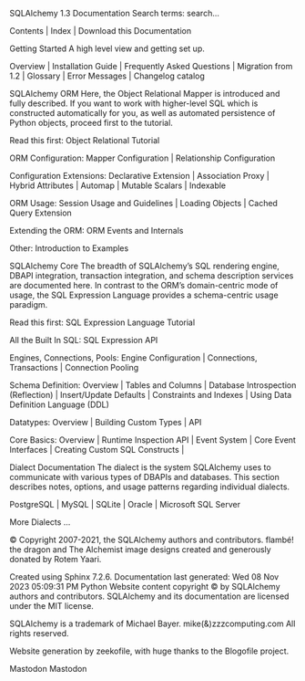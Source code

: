 SQLAlchemy 1.3 Documentation
Search terms: 
search...
 
Contents | Index | Download this Documentation

Getting Started
A high level view and getting set up.

Overview | Installation Guide | Frequently Asked Questions | Migration from 1.2 | Glossary | Error Messages | Changelog catalog

SQLAlchemy ORM
Here, the Object Relational Mapper is introduced and fully described. If you want to work with higher-level SQL which is constructed automatically for you, as well as automated persistence of Python objects, proceed first to the tutorial.

Read this first: Object Relational Tutorial

ORM Configuration: Mapper Configuration | Relationship Configuration

Configuration Extensions: Declarative Extension | Association Proxy | Hybrid Attributes | Automap | Mutable Scalars | Indexable

ORM Usage: Session Usage and Guidelines | Loading Objects | Cached Query Extension

Extending the ORM: ORM Events and Internals

Other: Introduction to Examples

SQLAlchemy Core
The breadth of SQLAlchemy’s SQL rendering engine, DBAPI integration, transaction integration, and schema description services are documented here. In contrast to the ORM’s domain-centric mode of usage, the SQL Expression Language provides a schema-centric usage paradigm.

Read this first: SQL Expression Language Tutorial

All the Built In SQL: SQL Expression API

Engines, Connections, Pools: Engine Configuration | Connections, Transactions | Connection Pooling

Schema Definition: Overview | Tables and Columns | Database Introspection (Reflection) | Insert/Update Defaults | Constraints and Indexes | Using Data Definition Language (DDL)

Datatypes: Overview | Building Custom Types | API

Core Basics: Overview | Runtime Inspection API | Event System | Core Event Interfaces | Creating Custom SQL Constructs |

Dialect Documentation
The dialect is the system SQLAlchemy uses to communicate with various types of DBAPIs and databases. This section describes notes, options, and usage patterns regarding individual dialects.

PostgreSQL | MySQL | SQLite | Oracle | Microsoft SQL Server

More Dialects …

© Copyright 2007-2021, the SQLAlchemy authors and contributors.
flambé! the dragon and The Alchemist image designs created and generously donated by Rotem Yaari.

Created using Sphinx 7.2.6. Documentation last generated: Wed 08 Nov 2023 05:09:31 PM
Python
Website content copyright © by SQLAlchemy authors and contributors. SQLAlchemy and its documentation are licensed under the MIT license.

SQLAlchemy is a trademark of Michael Bayer. mike(&)zzzcomputing.com All rights reserved.

Website generation by zeekofile, with huge thanks to the Blogofile project.

Mastodon Mastodon
